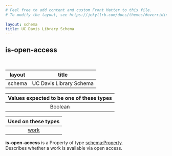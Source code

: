 ```yaml
---
# Feel free to add content and custom Front Matter to this file.
# To modify the layout, see https://jekyllrb.com/docs/themes/#overriding-theme-defaults
    
layout: schema
title: UC Davis Library Schema
---
```

## is-open-access
<br />

| layout | title |
| ------------- |-------------|
| schema | UC Davis Library Schema |

| Values expected to be one of these types  |
|:--------:|
| Boolean |

| Used on these types  |
|:--------:|
| [work](http://schema.library.ucdavis.edu/work) |
      
**is-open-access** is a Property of type [schema:Property](http://schema.org/Property).<br /> 
Describes whether a work is available via open access.<br /><br />
